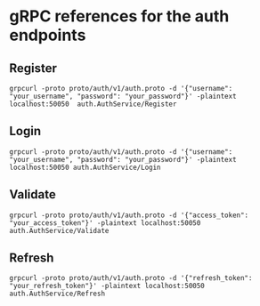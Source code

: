 # gRPC references for the auth endpoints

## Register

```
grpcurl -proto proto/auth/v1/auth.proto -d '{"username": "your_username", "password": "your_password"}' -plaintext localhost:50050  auth.AuthService/Register
```

## Login

```
grpcurl -proto proto/auth/v1/auth.proto -d '{"username": "your_username", "password": "your_password"}' -plaintext localhost:50050 auth.AuthService/Login
```

## Validate

```
grpcurl -proto proto/auth/v1/auth.proto -d '{"access_token": "your_access_token"}' -plaintext localhost:50050 auth.AuthService/Validate
```

## Refresh

```
grpcurl -proto proto/auth/v1/auth.proto -d '{"refresh_token": "your_refresh_token"}' -plaintext localhost:50050 auth.AuthService/Refresh
```